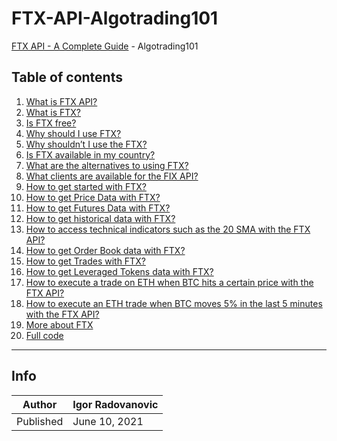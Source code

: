 # FTX-API-Algotrading101
[FTX API - A Complete Guide](https://algotrading101.com/learn/ftx-api-guide/) - Algotrading101

## Table of contents

<ol><li><a href="https://algotrading101.com/learn/ftx-api-guide/#what-is-ftx-api">What is FTX API?</a></li><li><a href="https://algotrading101.com/learn/ftx-api-guide/#what-is-ftx">What is FTX?</a></li><li><a href="https://algotrading101.com/learn/ftx-api-guide/#free">Is FTX free?</a></li><li><a href="https://algotrading101.com/learn/ftx-api-guide/#pros">Why should I use FTX?</a></li><li><a href="https://algotrading101.com/learn/ftx-api-guide/#cons">Why shouldn’t I use the FTX?</a></li><li><a href="https://algotrading101.com/learn/ftx-api-guide/#countries">Is FTX available in my country?</a></li><li><a href="https://algotrading101.com/learn/ftx-api-guide/#alternatives">What are the alternatives to using FTX?</a></li><li><a href="https://algotrading101.com/learn/ftx-api-guide/#clients">What clients are available for the FIX API?</a></li><li><a href="https://algotrading101.com/learn/ftx-api-guide/#getting-started">How to get started with FTX?</a></li><li><a href="https://algotrading101.com/learn/ftx-api-guide/#price-data">How to get Price Data with FTX?</a></li><li><a href="https://algotrading101.com/learn/ftx-api-guide/#futures-data">How to get Futures Data with FTX?</a></li><li><a href="https://algotrading101.com/learn/ftx-api-guide/#historical-data">How to get historical data with FTX?</a></li><li><a href="https://algotrading101.com/learn/ftx-api-guide/#technical-indicators">How to access technical indicators such as the 20 SMA with the FTX API?</a></li><li><a href="https://algotrading101.com/learn/ftx-api-guide/#order-book-data">How to get Order Book data with FTX?</a></li><li><a href="https://algotrading101.com/learn/ftx-api-guide/#how-to-get-trades-with-ftx">How to get Trades with FTX?</a></li><li><a href="https://algotrading101.com/learn/ftx-api-guide/#leveraged-tokens">How to get Leveraged Tokens data with FTX?</a></li><li><a href="https://algotrading101.com/learn/ftx-api-guide/#example1">How to execute a trade on ETH when BTC hits a certain price with the FTX API?</a></li><li><a href="https://algotrading101.com/learn/ftx-api-guide/#example2">How to execute an ETH trade when BTC moves 5% in the last 5 minutes with the FTX API?</a></li><li><a href="https://algotrading101.com/learn/ftx-api-guide/#more-about-ftx">More about FTX</a></li><li><a href="https://algotrading101.com/learn/ftx-api-guide/#full-code">Full code</a></li></ol>

-----------
## Info

| Author | Igor Radovanovic
--- | ---
| Published | June 10, 2021
